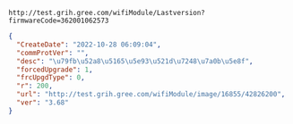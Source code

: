 `http://test.grih.gree.com/wifiModule/Lastversion?firmwareCode=362001062573`

```json
{
  "CreateDate": "2022-10-28 06:09:04",
  "commProtVer": "",
  "desc": "\u79fb\u52a8\u5165\u5e93\u521d\u7248\u7a0b\u5e8f",
  "forcedUpgrade": 1,
  "frcUpgdType": 0,
  "r": 200,
  "url": "http://test.grih.gree.com/wifiModule/image/16855/42826200",
  "ver": "3.68"
}
```